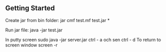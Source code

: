 ## Getting Started

Create jar from bin folder:
jar cmf test.mf test.jar *

Run jar file:
java -jar test.jar

In putty
screen
sudo java -jar server.jar
ctrl - a och sen ctrl - d
To return to screen window
screen -r 